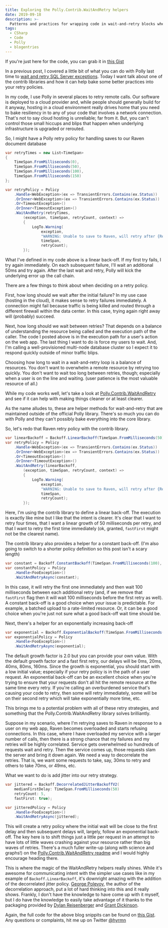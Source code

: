 ```yaml
---
title: Exploring the Polly.Contrib.WaitAndRetry helpers
date: 2019-09-18
description: >-
  Patterns and practices for wrapping code in wait-and-retry blocks when making remote calls.
tags:
  - CSharp
  - Code
  - Polly
  - blogentries
---
```


If you're just here for the code, you can grab it in [this Gist](https://gist.github.com/hyrmn/a5227ed08923f3d14bab7736a9683c24)

In a previous post, I covered a little bit of what you can do with Polly last time to [wait and retry SQL Server exceptions](/Dapper-and-Polly/). Today I want talk about one of the contrib libraries and how it can help bake some better practices into your retry policies.

In my code, I use Polly in several places to retry remote calls. Our software is deployed to a cloud provider and, while people should generally build for it anyway, hosting in a cloud environment really drives home that you need to bake resiliency in to any of your code that involves a network connection. That's not to say cloud hosting is unreliable; far from it. But, you can't control those small hiccups and blips that happen when underlying infrastructure is upgraded or rerouted.

So, I might have a Polly retry policy for handling saves to our Raven document database

```csharp
var retryTimes = new List<TimeSpan>
{
    TimeSpan.FromMilliseconds(0),
    TimeSpan.FromMilliseconds(50),
    TimeSpan.FromMilliseconds(100),
    TimeSpan.FromMilliseconds(150)
};

var retryPolicy = Policy
    .Handle<WebException>(ex => TransientErrors.Contains(ex.Status))
    .OrInner<WebException>(ex => TransientErrors.Contains(ex.Status))
    .Or<TimeoutException>()
    .OrInner<TimeoutException>()
    .WaitAndRetry(retryTimes,
        (exception, timeSpan, retryCount, context) =>
        {
            LogTo.Warning(
                exception,
                "WARNING: Unable to save to Raven, will retry after {RetryTimeSpan}, Retry attempt {RetryCount}",
                timeSpan,
                retryCount);
        });
```

What I've defined in my code above is a linear back-off. If my first try fails, I try again immediately. On each subsequent failure, I'll wait an additional 50ms and try again. After the last wait and retry, Polly will kick the underlying error up the call chain. 

There are a few things to think about when deciding on a retry policy. 

First, how long should we wait after the initial failure? In my use case (hosting in the cloud), it makes sense to retry failures immediately. A connection might fail because traffic is being killed and routed through a different firewall within the data center. In this case, trying again right away will (probably) succeed. 

Next, how long should we wait between retries? That depends on a balance of understanding the resource being called and the execution path of the caller. The code I posted above is in the execution path for a user's action on the web app. The last thing I want to do is force my users to wait. And, I'm calling a well-provisioned multi-node database cluster so I expect it to respond quickly outside of minor traffic blips.

Choosing how long to wait in a wait-and-retry loop is a balance of resources. You don't want to overwhelm a remote resource by retrying too quickly. You don't want to wait too long between retries, though; especially when a user is on the line and waiting. (user patience is the most valuable resource of all.)

While my code works well, let's take a look at [Polly.Contrib.WaitAndRetry](https://github.com/Polly-Contrib/Polly.Contrib.WaitAndRetry/) and see if it can help with making things cleaner or at least clearer.

As the name alludes to, these are helper methods for wait-and-retry that are maintained outside of the official Polly library. There's so much you can do with Polly and they can't possibly bake everything into the core library. 

So, let's redo that Raven retry policy with the contrib library. 

```csharp
var linearBackoff = Backoff.LinearBackoff(TimeSpan.FromMilliseconds(50), retryCount: 4, fastFirst: true);
var retryPolicy = Policy
    .Handle<WebException>(ex => TransientErrors.Contains(ex.Status))
    .OrInner<WebException>(ex => TransientErrors.Contains(ex.Status))
    .Or<TimeoutException>()
    .OrInner<TimeoutException>()
    .WaitAndRetry(linearBackoff,
        (exception, timeSpan, retryCount, context) =>
        {
            LogTo.Warning(
                exception,
                "WARNING: Unable to save to Raven, will retry after {RetryTimeSpan}, Retry attempt {RetryCount}",
                timeSpan,
                retryCount);
        });
```

Here, I'm using the contrib library to define a linear back-off. The execution is exactly like mine but I like that the intent is clearer. It's clear that I want to retry four times, that I want a linear growth of 50 milliseconds per retry, and that I want to retry the first time immediately (ok, granted, `fastFirst` might not be the clearest name).

The contrib library also provides a helper for a constant back-off. (I'm also going to switch to a shorter policy definition so this post isn't a scary length)

```csharp
var constant = Backoff.ConstantBackoff(TimeSpan.FromMilliseconds(100), retryCount: 5, fastFirst: true);
var constantPolicy = Policy
    .Handle<FooException>()
    .WaitAndRetryAsync(constant);
```

In this case, it will retry the first one immediately and then wait 100 milliseconds between each additional retry (and, if we remove that `fastFirst` flag then it will wait 100 milliseconds before the first retry as well). A constant back-off is a good choice when your issue is predictable. For example, a batched upload to a rate-limited resource. Or, it can be a good choice when you're just not sure what a good back-off wait time should be.

Next, there's a helper for an exponentially increasing back-off

```csharp
var exponential = Backoff.ExponentialBackoff(TimeSpan.FromMilliseconds(20), retryCount: 5, fastFirst: true);
var exponentialPolicy = Policy
    .Handle<FooException>()
    .WaitAndRetryAsync(exponential);
```

The default growth factor is 2.0 but you can provide your own value. With the default growth factor and a fast first retry, our delays will be 0ms, 20ms, 40ms, 80ms, 160ms. Since the growth is exponential, you should start with a low initial value; especially if your retry policy is in the path of a user request. An exponential back-off can be an excellent choice when you're trying to ensure that your requests don't all hit the remote resource at the same time every retry. If you're calling an overburdened service that's causing your code to retry, then some will retry immediately, some will be on their second retry which will take exponentially more time, etc. 

This brings me to a potential problem with all of these retry strategies, and something that the Polly.Contrib.WaitAndRetry library solves brilliantly.

Suppose in my scenario, where I'm retrying saves to Raven in response to a user on my web app, Raven becomes overloaded and starts refusing connections. In this case, where I have overloaded my service with a larger number of calls, then there is a strong chance that my failures and my retries will be highly correlated. Service gets overwhelmed so hundreds of requests wait and retry. Then the service comes up, those requests slam the server and bring it down again. We need a way to decorrelate the retries. That is, we want some requests to take, say, 30ms to retry and others to take 70ms, or 49ms, etc.

What we want to do is add jitter into our retry strategy.

```csharp
var jittered = Backoff.DecorrelatedJitterBackoffV2(
    medianFirstDelay: TimeSpan.FromMilliseconds(50) 
    retryCount: 5, 
    fastFirst: true);

var jitteredPolicy = Policy
    .Handle<FooException>()
    .WaitAndRetryAsync(jittered);
```

This will create a retry policy where the initial wait will be close to the first delay and then subsequent delays will, largely, follow an exponential back-off. The key here is to shift things just a little per request in an attempt to have lots of little waves crashing against your resource rather than big waves of retries. There's a much fuller write-up (along with science and graphs!) on the [Polly.Contrib.WaitAndRetry readme](https://github.com/Polly-Contrib/Polly.Contrib.WaitAndRetry/blob/master/README.md) and I would highly encourage heading there.

This is where the magic of the WaitAndRetry helpers really shines. While it's awesome for communicating intent with the simpler use cases like in my example of `Backoff.LinearBackoff`, it's downright amazing with the addition of the decorrelated jitter policy. [George Polevoy](https://twitter.com/georgepolevoy), the author of the decorrelation approach, put a lot of hard thinking into this and it really shows. Frankly, I don't have the knowledge to have come up with it myself, but I do have the knowledge to easily take advantage of it thanks to the packaging provided by [Dylan Reisenberger](https://twitter.com/softwarereisen) and [Grant Dickinson](https://github.com/grant-d). 

Again, the full code for the above blog snippits can be found on [this Gist](https://gist.github.com/hyrmn/a5227ed08923f3d14bab7736a9683c24). Any questions or complaints, hit me up on Twitter [@hyrmn](https://twitter.com/hyrmn)
